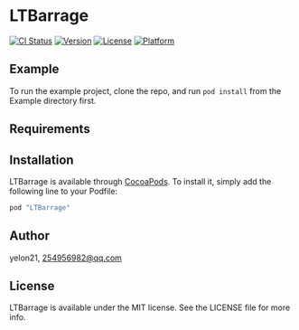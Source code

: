 # LTBarrage

[![CI Status](http://img.shields.io/travis/yelon21/LTBarrage.svg?style=flat)](https://travis-ci.org/yelon21/LTBarrage)
[![Version](https://img.shields.io/cocoapods/v/LTBarrage.svg?style=flat)](http://cocoapods.org/pods/LTBarrage)
[![License](https://img.shields.io/cocoapods/l/LTBarrage.svg?style=flat)](http://cocoapods.org/pods/LTBarrage)
[![Platform](https://img.shields.io/cocoapods/p/LTBarrage.svg?style=flat)](http://cocoapods.org/pods/LTBarrage)

## Example

To run the example project, clone the repo, and run `pod install` from the Example directory first.

## Requirements

## Installation

LTBarrage is available through [CocoaPods](http://cocoapods.org). To install
it, simply add the following line to your Podfile:

```ruby
pod "LTBarrage"
```

## Author

yelon21, 254956982@qq.com

## License

LTBarrage is available under the MIT license. See the LICENSE file for more info.
